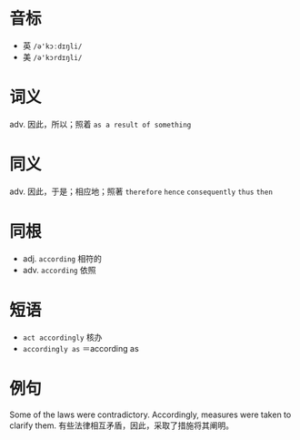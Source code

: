 # 音标

- 英 `/ə'kɔːdɪŋli/`
- 美 `/ə'kɔrdɪŋli/`

# 词义

adv. 因此，所以；照着
`as a result of something`

# 同义

adv. 因此，于是；相应地；照著
`therefore` `hence` `consequently` `thus` `then`

# 同根

- adj. `according` 相符的
- adv. `according` 依照

# 短语

- `act accordingly` 核办
- `accordingly as` ＝according as

# 例句

Some of the laws were contradictory. Accordingly, measures were taken to clarify them.
有些法律相互矛盾，因此，采取了措施将其阐明。


